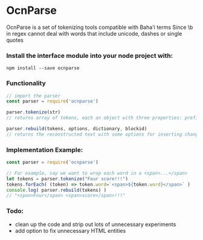 # OcnParse
OcnParse is a set of tokenizing tools compatible with Baha'i terms
Since \b in regex cannot deal with words that include unicode, dashes or single quotes 

### Install the interface module into your node project with:
```
npm install --save ocnparse
```

### Functionality
``` Javascript
// import the parser 
const parser = require('ocnparse')  

parser.tokenize(str)
// returns array of tokens, each an object with three properties: prefix, word and suffix. Prefix and suffix contain any punctuation or markup. Word contains the core word (which can also contain <u> markup).

parser.rebuild(tokens, options, dictionary, blockid)
// returns the reconstructed text with some options for inserting changes
```



### Implementation Example:
```Javascript
const parser = require('ocnparse')  

// For example, say we want to wrap each word in a <span>...</span>
let tokens = parser.tokenize("Four score!!!") 
tokens.forEach( (token) => token.word=`<span>${token.word}</span>` )
console.log( parser.rebuild(tokens) )
// "<span>Four</span> <span>score</span>!!!"
```

### Todo:
* clean up the code and strip out lots of unnecessary experiments 
* add option to fix unnecessary HTML entities
